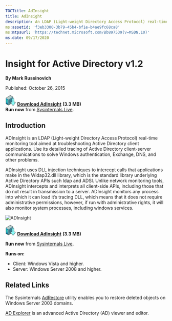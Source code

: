 ```yaml
--- 
TOCTitle: AdInsight
title: AdInsight
description: An LDAP (Light-weight Directory Access Protocol) real-time monitoring tool aimed at troubleshooting Active Directory client applications.
ms:assetid: 'f3eb3300-3b79-45b4-bf1e-b4ae9fc68ca8'
ms:mtpsurl: 'https://technet.microsoft.com/Bb897539(v=MSDN.10)'
ms.date: 09/17/2020
---
```


Insight for Active Directory v1.2
=================================

**By Mark Russinovich**

Published: October 26, 2015

[![Download](media/shared/Download_sm.png)](https://download.sysinternals.com/files/AdInsight.zip) [**Download AdInsight**](https://download.sysinternals.com/files/AdInsight.zip) **(3.3 MB)**  
**Run now** from [Sysinternals Live](https://live.sysinternals.com/ADInsight.exe).

## Introduction

ADInsight is an LDAP (Light-weight Directory Access Protocol) real-time
monitoring tool aimed at troubleshooting Active Directory client
applications. Use its detailed tracing of Active Directory client-server
communications to solve Windows authentication, Exchange, DNS, and other
problems.

ADInsight uses DLL injection techniques to intercept calls that
applications make in the Wldap32.dll library, which is the standard
library underlying Active Directory APIs such ldap and ADSI. Unlike
network monitoring tools, ADInsight intercepts and interprets all
client-side APIs, including those that do not result in transmission to
a server. ADInsight monitors any process into which it can load it’s
tracing DLL, which means that it does not require administrative
permissions, however, if run with administrative rights, it will also
monitor system processes, including windows services.

![ADInsight](/media/landing/sysinternals/adinsight.jpg)  

 
[![Download](media/shared/Download_sm.png)](https://download.sysinternals.com/files/AdInsight.zip) [**Download AdInsight**](https://download.sysinternals.com/files/AdInsight.zip) **(3.3 MB)**

**Run now** from [Sysinternals Live](https://live.sysinternals.com/ADInsight.exe).

**Runs on:**

-   Client: Windows Vista and higher.
-   Server: Windows Server 2008 and higher.

## Related Links

The Sysinternals
[AdRestore](adrestore.md)
utility enables you to restore deleted objects on Windows Server 2003
domains.

[AD Explorer](adexplorer.md)
is an advanced Active Directory (AD) viewer and editor.  